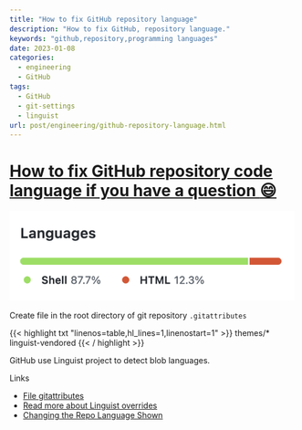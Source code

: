 ```yaml
---
title: "How to fix GitHub repository language"
description: "How to fix GitHub, repository language."
keywords: "github,repository,programming languages"
date: 2023-01-08
categories:
  - engineering 
  - GitHub
tags:
  - GitHub
  - git-settings
  - linguist
url: post/engineering/github-repository-language.html
---
```


# [How to fix GitHub repository code language if you have a question :smile:](/post/engineering/github-repository-language.html)

[//]: # (Fix JS error about post-comments)
<pre class="post-comments" style="display:none"></pre>
<img src="/post/engineering/GitHub_repository_code_language.png" alt="" width="500"/>

<!--more-->


Create file in the root directory of git repository `.gitattributes`

{{< highlight txt "linenos=table,hl_lines=1,linenostart=1" >}}
themes/* linguist-vendored
{{< / highlight >}}

GitHub use Linguist project to detect blob languages.

Links
* [File gitattributes](https://git-scm.com/docs/gitattributes)
* [Read more about Linguist overrides](https://github.com/github/linguist/blob/master/docs/overrides.md)
* [Changing the Repo Language Shown](https://dev.to/katkelly/changing-your-repo-s-language-in-github-5gjo)
